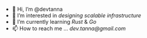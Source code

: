 - 👋 Hi, I’m @devtanna
- 👀 I’m interested in _designing scalable infrastructure_
- 🌱 I’m currently learning _Rust_ & _Go_
- 📫 How to reach me ... _dev.tanna@gmail.com_

<!---
devtanna/devtanna is a ✨ special ✨ repository because its `README.md` (this file) appears on your GitHub profile.
You can click the Preview link to take a look at your changes.
--->
